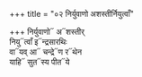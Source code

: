 +++
title = "०२ निर्युवाणो अशस्तीर्नियुत्वाँ"

+++
निर्युवाणो᳓ अ᳓शस्तीर्  
नियु᳓त्वाँ इ᳓न्द्रसारथिः  
वा᳓यव् आ᳓ चन्द्रे᳓ण र᳓थेन  
याहि᳓ सुत᳓स्य पीत᳓ये